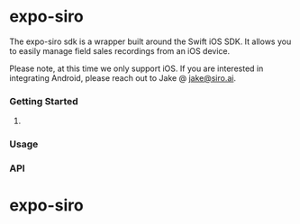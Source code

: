 # expo-siro

The expo-siro sdk is a wrapper built around the Swift iOS SDK. It allows you to easily manage field sales recordings from an iOS device.

Please note, at this time we only support iOS. If you are interested in integrating Android, please reach out to Jake @ jake@siro.ai.

### Getting Started
1. 

### Usage


### API
# expo-siro

